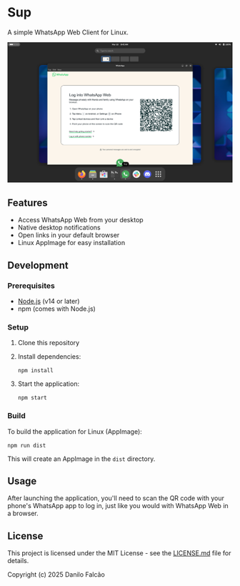 # Sup

A simple WhatsApp Web Client for Linux.

![Sup Screenshot](img/screenshot.png)

## Features

- Access WhatsApp Web from your desktop
- Native desktop notifications
- Open links in your default browser
- Linux AppImage for easy installation

## Development

### Prerequisites

- [Node.js](https://nodejs.org/) (v14 or later)
- npm (comes with Node.js)

### Setup

1. Clone this repository
2. Install dependencies:

   ```
   npm install
   ```
3. Start the application:

   ```
   npm start
   ```

### Build

To build the application for Linux (AppImage):

```
npm run dist
```

This will create an AppImage in the `dist` directory.

## Usage

After launching the application, you'll need to scan the QR code with your phone's WhatsApp app to log in, just like you would with WhatsApp Web in a browser.

## License

This project is licensed under the MIT License - see the [LICENSE.md](LICENSE.md) file for details.

Copyright (c) 2025 Danilo Falcão
